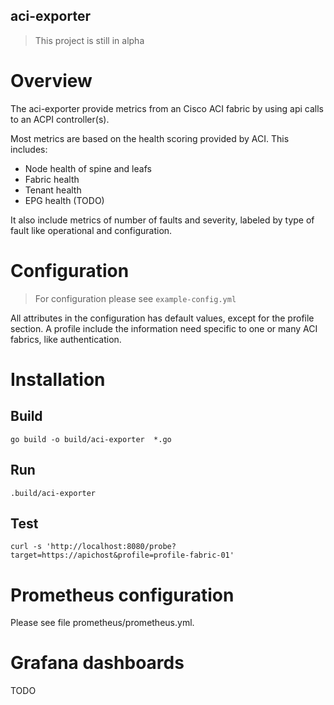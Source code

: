 aci-exporter
------------

> This project is still in alpha

# Overview
The aci-exporter provide metrics from an Cisco ACI fabric by using api calls to
an ACPI controller(s).

Most metrics are based on the health scoring provided by ACI. This includes:

- Node health of spine and leafs 
- Fabric health
- Tenant health
- EPG health (TODO)

It also include metrics of number of faults and severity, labeled by type of
fault like operational and configuration.

# Configuration

> For configuration please see `example-config.yml`

All attributes in the configuration has default values, except for the profile section.
A profile include the information need specific to one or many ACI fabrics, like authentication.


# Installation

## Build 
    go build -o build/aci-exporter  *.go

## Run
    .build/aci-exporter 
    
## Test
    curl -s 'http://localhost:8080/probe?target=https://apichost&profile=profile-fabric-01'
    
# Prometheus configuration

Please see file prometheus/prometheus.yml.

# Grafana dashboards

TODO
